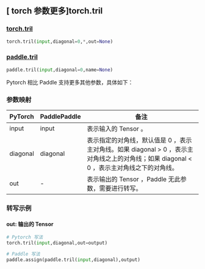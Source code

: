 ## [ torch 参数更多]torch.tril

### [torch.tril](https://pytorch.org/docs/stable/generated/torch.tril.html?highlight=tril#torch.tril)

```python
torch.tril(input,diagonal=0,*,out=None)
```

### [paddle.tril](https://www.paddlepaddle.org.cn/documentation/docs/zh/api/paddle/tril_cn.html)

```python
paddle.tril(input,diagonal=0,name=None)
```

Pytorch 相比 Paddle 支持更多其他参数，具体如下：

### 参数映射
| PyTorch | PaddlePaddle | 备注 |
| ------- | ------- | ------- |
| input | input | 表示输入的 Tensor 。 |
| diagonal | diagonal | 表示指定的对角线，默认值是 0 ，表示主对角线。如果 diagonal > 0 ，表示主对角线之上的对角线；如果 diagonal < 0 ，表示主对角线之下的对角线。 |
| out | - | 表示输出的 Tensor ，Paddle 无此参数，需要进行转写。 |

### 转写示例

#### out: 输出的 Tensor

```python
# Pytorch 写法
torch.tril(input,diagonal,out=output)

# Paddle 写法
paddle.assign(paddle.tril(input,diagonal),output)
```
